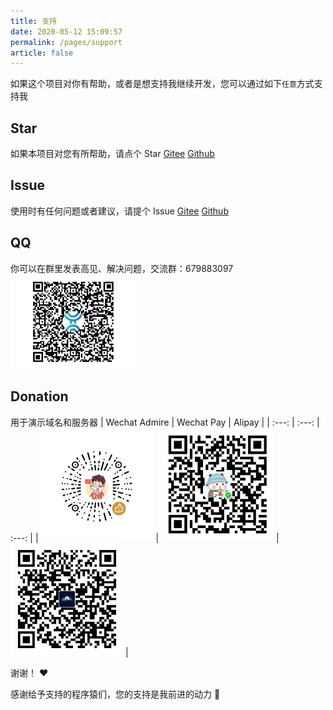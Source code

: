 ```yaml
---
title: 支持
date: 2020-05-12 15:09:57
permalink: /pages/support
article: false
---
```


如果这个项目对你有帮助，或者是想支持我继续开发，您可以通过如下`任意`方式支持我

## Star
如果本项目对您有所帮助，请点个 Star
[Gitee](https://gitee.com/skyselang/yylAdmin)
[Github](https://github.com/skyselang/yylAdmin)

## Issue
使用时有任何问题或者建议，请提个 Issue 
[Gitee](https://gitee.com/skyselang/yylAdmin/issues)
[Github](https://github.com/skyselang/yylAdmin/issues)

## QQ
你可以在群里发表高见、解决问题，交流群：679883097  
<img src="/img/support/qq-qrcode01.png" alt="群号: 679883097" class="no-zoom" style="width:200px;">

## Donation
用于演示域名和服务器
| Wechat Admire | Wechat Pay | Alipay |
| :---: | :---: | :---: |
| <img src="/img/support/jz-wxzs.jpg" alt="Wechat Admire" width=180> | <img src="/img/support/jz-wx.jpg" alt="Wechat QRcode" width=180> | <img src="/img/support/jz-zfb.jpg" alt="Alipay QRcode" width=180> |

谢谢！ :heart:

感谢给予支持的程序猿们，您的支持是我前进的动力 🎉

